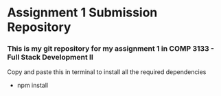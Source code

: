 # Assignment 1 Submission Repository

### This is my git repository for my assignment 1 in COMP 3133 - Full Stack Development II

Copy and paste this in terminal to install all the required dependencies

- npm install
